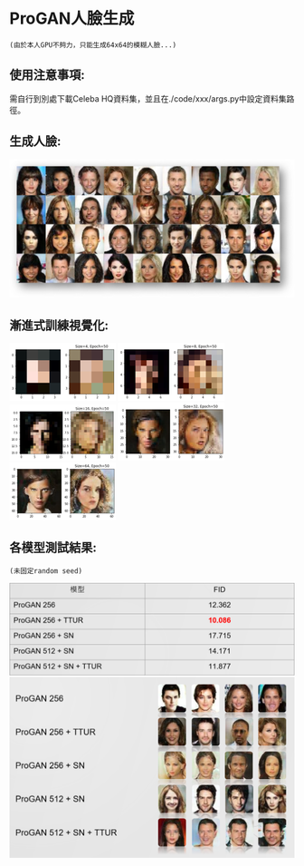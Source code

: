 # ProGAN人臉生成

`(由於本人GPU不夠力，只能生成64x64的模糊人臉...)`

## 使用注意事項:
需自行到別處下載Celeba HQ資料集，並且在./code/xxx/args.py中設定資料集路徑。

## 生成人臉:
![](./figures/faces.png)

## 漸進式訓練視覺化:
![](./figures/P1.png)
![](./figures/P2.png)
![](./figures/P3.png)
![](./figures/P4.png)
![](./figures/P5.png)

## 各模型測試結果:
`(未固定random seed)`

![](./figures/exp.png)  
![](./figures/exp2.png)
